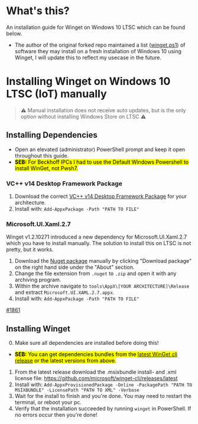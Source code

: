 # What's this?

An installation guide for Winget on Windows 10 LTSC which can be found below.
+ The author of the original forked repo maintained a list ([winget.ps1](winget.ps1)) of software they may install on a fresh installation of Windows 10 using Winget, I will update this to reflect my usecase in the future.

# Installing Winget on Windows 10 LTSC (IoT) manually

> ⚠ Manual installation does not receive auto updates, but is the only option without installing Windows Store on LTSC ⚠

## Installing Dependencies

* Open an elevated (administrator) PowerShell prompt and keep it open throughout this guide.
* <mark>**SEB:** For Beckhoff IPCs I had to use the Default Windows Powershell to install WinGet, not Pwsh7. </mark>

### VC++ v14 Desktop Framework Package

1. Download the correct [VC++ v14 Desktop Framework Package](https://docs.microsoft.com/en-gb/troubleshoot/cpp/c-runtime-packages-desktop-bridge#how-to-install-and-update-desktop-framework-packages) for your architecture.
2. Install with: `Add-AppxPackage -Path "PATH TO FILE"`

### Microsoft.UI.Xaml.2.7

Winget v1.2.10271 introduced a new dependency for Microsoft.UI.Xaml.2.7 which you have to install manually. The solution to install this on LTSC is not pretty, but it works.

1. Download the [Nuget package](https://www.nuget.org/packages/Microsoft.UI.Xaml/) manually by clicking "Download package" on the right hand side under the "About" section.
2. Change the file extension from `.nuget` to `.zip` and open it with any archiving program.
3. Within the archive navigate to `tools\AppX\[YOUR ARCHITECTURE]\Release` and extract `Microsoft.UI.XAML.2.7.appx`.
4. Install with: `Add-AppxPackage -Path "PATH TO FILE"`

[#1861](https://github.com/microsoft/winget-cli/issues/1861)

## Installing Winget

0. Make sure all dependencies are installed before doing this!
  * <mark>**SEB:** You can get dependencies bundles from the [latest WinGet cli release](https://github.com/microsoft/winget-cli/releases/latest) or the latest versions from above.</mark>
1. From the latest release download the .msixbundle install- and .xml license file:
https://github.com/microsoft/winget-cli/releases/latest
2. Install with:
`Add-AppxProvisionedPackage -Online -PackagePath "PATH TO MSIXBUNDLE" -LicensePath "PATH TO XML" -Verbose`
3. Wait for the install to finish and you're done. You may need to restart the terminal, or reboot your pc.
4. Verify that the installation succeeded by running `winget` in PowerShell. If no errors occur then you're done!
